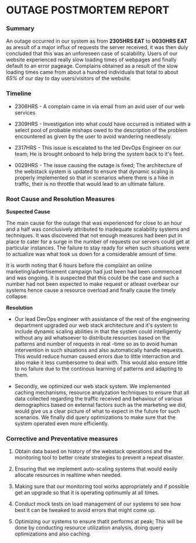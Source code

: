 # OUTAGE POSTMORTEM REPORT

### Summary

An outage occurred in our system as from **2305HRS EAT** to **0030HRS EAT** as aresult of a major influx of requests the server received, it was then duly concluded that this was an unforeseen case of scalability.
Users of our website experienced really slow loading times of webpages and finally default to an error pageage.
Complains obtained as a result of the slow loading times came from about a hundred individuals that total to about *65%* of our day to day users/visitors of the website.

### Timeline

* 2306HRS - A complain came in via email from an avid user of our web services

* 2309HRS - Investigation into what could have occurred is initiated with a select pool of probable mishaps owed to the description of the problem encountered as given by the user to avoid wandering needlessly.

* 2317HRS - This issue is escalated to the led DevOps Engineer on our team; He is brought onboard to help bring the system back to it's feet.

* 0029HRS - The issue causing the outage is fixed; The architecture of the webstack system is updated to ensure that dynamic scaling is properly implemented so that in scenarios where there is a hike in traffic, their is no throttle that would lead to an ultimate failure.

### Root Cause and Resolution Measures

**Suspected Cause**

The main cause for the outage that was experienced for close to an hour and a half was conclusively attributed to inadequate scalability systems and techniques. It was discovered that not enough measures had been put in place to cater for a surge in the number of requests our servers could get at particular instances. The failure to stay ready for when such situations were to actualize was what took us down for a considerable amount of time.

It is worth noting that 6 hours before the complaint an online marketing/advertisement campaign had just been had been commenced and was ongoing. It is suspected that this could be the case and such a number had not been expected to make request or atleast overbear our systems hence cause a resource overload and finally cause the timely collapse.

**Resolution**

* Our lead DevOps engineer with assistance of the rest of the engineering department upgraded our web stack architecture and it's system to include dynamic scaling abilities in that the system could intelligently without any aid whatsoever to distribute resources based on the patterns and number of requests in real -time so as to avoid human intervention in such situations and also automatically handle requests. This would reduce human caused errors due to little interraction and also make it less cumbersome to deal with. This would also ensure little to no failure due to the continous learning of patterns and adapting to them.

* Secondly, we optimized our web stack system. We implemented caching mechanisms, resource analyzation techniques to ensure that all data collected regarding the traffic received and behaviour of various demographics based on external factors such as the marketing we did, would give us a clear picture of what to expect in the future for such scenarios. We finally did query optimizations to make sure that the system operated even more efficiently.

### Corrective and Preventative measures

1. Obtain data based on history of the webstack operations and the monitoring tool to better create strategies to prevent a repeat disaster.

2. Ensuring that we implement auto-scaling systems that would easily allocate resources in realtime when needed.

3. Making sure that our monitoring tool works appropriately and if possible get an upgrade so that it is operating optimumly at all times.

4. Conduct mock tests on load management of our systems to see how best it can be tweaked to avoid errors that might come up.

5. Optimizing our systems to ensure thatit performs at peak; This will be done by conducting resource utilization analysis, doing query optimizations and also caching.
